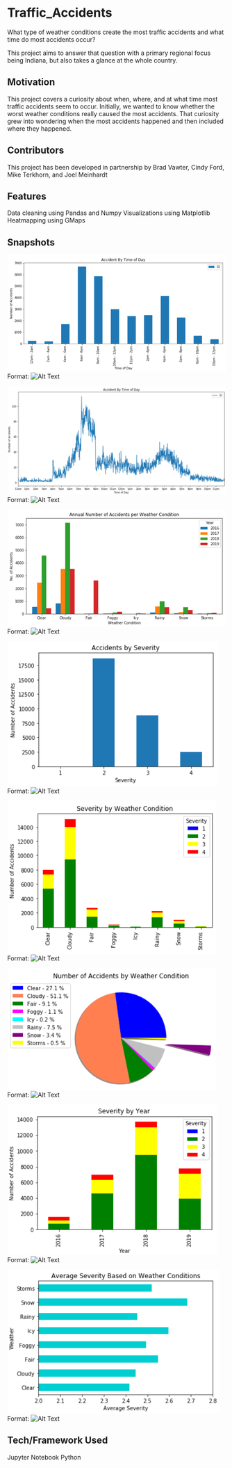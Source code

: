 # Traffic_Accidents

What type of weather conditions create the most traffic accidents and what time do most accidents occur?

This project aims to answer that question with a primary regional focus being Indiana, but also takes a glance at the whole country.

## Motivation

This project covers a curiosity about when, where, and at what time most traffic accidents seem to occur.  Initially, we wanted to know whether the worst weather conditions really caused the most accidents.  That curiosity grew into wondering when the most accidents happened and then included where they happened.

## Contributors

This project has been developed in partnership by Brad Vawter, Cindy Ford, Mike Terkhorn, and Joel Meinhardt

## Features

Data cleaning using Pandas and Numpy
Visualizations using Matplotlib
Heatmapping using GMaps

## Snapshots

![Accidents by Time](/Snapshots/Accident_by_Time.png)
Format: ![Alt Text](url)

![Accidents by Time of Day](/Snapshots/Accident_by_Time_of_Day.png)
Format: ![Alt Text](url)

![Accidents per Weather Condition](/Snapshots/Accidents_per_Weather_Condition.png)
Format: ![Alt Text](url)

![Severity Barchart](/Snapshots/Barchart_Severity.png)
Format: ![Alt Text](url)

![Severity by Weather Condition](/Snapshots/Severity_by_Weather_Condition.png)
Format: ![Alt Text](url)

![Piechart](/Snapshots/Piechart.png)
Format: ![Alt Text](url)

![Severity by Year](/Snapshots/Severity_by_Year.png)
Format: ![Alt Text](url)

![Weather Condition vs Severity](/Snapshots/Weather_Condition_vs_Severity.png)
Format: ![Alt Text](url)

## Tech/Framework Used

Jupyter Notebook
Python